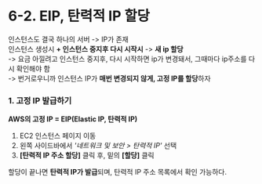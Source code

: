 # 6-2. EIP, 탄력적 IP 할당

인스턴스도 결국 하나의 서버 -> IP가 존재  
인스턴스 생성시 **+ 인스턴스 중지후 다시 시작시** -> **새 ip 할당**  
-> 요금 아낄려고 인스턴스 중지후, 다시 시작하면 ip가 변경돼서, 그때마다 ip주소를 다시 확인해야 함  
-> 번거로우니까 인스턴스 IP가 **매번 변경되지 않게, 고정 IP를 할당**하자

### 1. 고정 IP 발급하기

**AWS의 고정 IP = EIP(Elastic IP, 탄력적 IP)**  
1. EC2 인스턴스 페이지 이동
2. 왼쪽 사이드바에서 *'네트워크 및 보안 > 탄력적 IP'* 선택
3. **[탄력적 IP 주소 할당]** 클릭 후, 밑의 **[할당]** 클릭

할당이 끝나면 **탄력적 IP가 발급**되며, 탄력적 IP 주소 목록에서 확인 가능하다.

